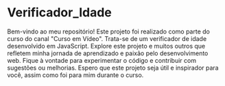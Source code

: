 # Verificador_Idade
Bem-vindo ao meu repositório! Este projeto foi realizado como parte do curso do canal "Curso em Vídeo". Trata-se de um verificador de idade desenvolvido em JavaScript. Explore este projeto e muitos outros que refletem minha jornada de aprendizado e paixão pelo desenvolvimento web. Fique à vontade para experimentar o código e contribuir com sugestões ou melhorias. Espero que este projeto seja útil e inspirador para você, assim como foi para mim durante o curso.
